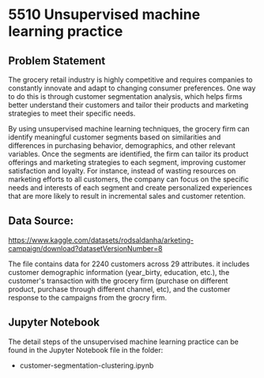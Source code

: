 # 5510 Unsupervised machine learning practice
## Problem Statement

The grocery retail industry is highly competitive and requires companies to constantly innovate and adapt to changing consumer preferences. One way to do this is through customer segmentation analysis, which helps firms better understand their customers and tailor their products and marketing strategies to meet their specific needs.

By using unsupervised machine learning techniques, the grocery firm can identify meaningful customer segments based on similarities and differences in purchasing behavior, demographics, and other relevant variables. Once the segments are identified, the firm can tailor its product offerings and marketing strategies to each segment, improving customer satisfaction and loyalty. For instance, instead of wasting resources on marketing efforts to all customers, the company can focus on the specific needs and interests of each segment and create personalized experiences that are more likely to result in incremental sales and customer retention.

## Data Source:

https://www.kaggle.com/datasets/rodsaldanha/arketing-campaign/download?datasetVersionNumber=8


The file contains data for 2240 customers across 29 attributes. it includes customer demographic information (year_birty, education, etc.), the customer's transaction with the grocery firm (purchase on different product, purchase through different channel, etc), and the customer response to the campaigns from the grocry firm.


## Jupyter Notebook
The detail steps of the unsupervised machine learning practice can be found in the Jupyter Notebook file in the folder:
* customer-segmentation-clustering.ipynb
